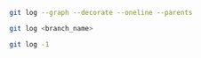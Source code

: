 ```bash
git log --graph --decorate --oneline --parents
```

```bash
git log <branch_name>
```

```bash
git log -1
```
